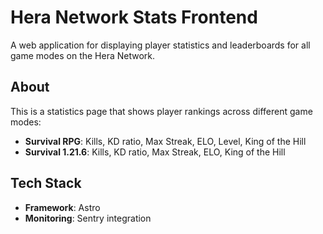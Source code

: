 # Hera Network Stats Frontend

A web application for displaying player statistics and leaderboards for all game modes on the Hera Network.

## About

This is a statistics page that shows player rankings across different game modes:
- **Survival RPG**: Kills, KD ratio, Max Streak, ELO, Level, King of the Hill
- **Survival 1.21.6**: Kills, KD ratio, Max Streak, ELO, King of the Hill

## Tech Stack

- **Framework**: Astro 
- **Monitoring**: Sentry integration
